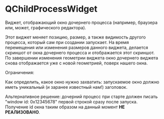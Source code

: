 # QChildProcessWidget

Виджет, отображающий окно дочернего процесса (например, браузера или, может, графического редактора).

Этот виджет меняет позицию, размер, а также видимость другого процесса, который сам при создании запускает.
На время перемещения или изменения размеров данного виджета, делается скриншот от окна дочернего процесса и отображается этот скриншот. По завершении изменения геометрии виджета окно дочернего виджета снова отображается уже с новой геометрией, поверх нашего окна.

Ограничения:

Как определить, какое окно нужно захватить: запускаемое окно должно иметь уникальный (и заранее известный нам!) заголовок.

Альтернативное решение: дочерний процесс при старте должен писать "window id: 0x12345678" первой строкой сразу после запуска. Получение id окна таким образом на данный момент **НЕ РЕАЛИЗОВАНО**.
